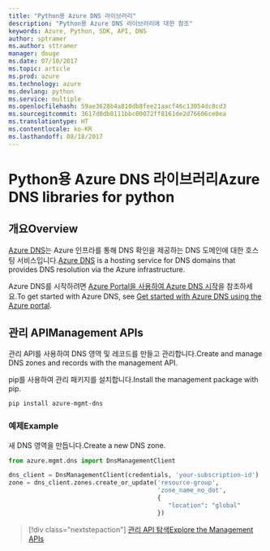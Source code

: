```yaml
---
title: "Python용 Azure DNS 라이브러리"
description: "Python용 Azure DNS 라이브러리에 대한 참조"
keywords: Azure, Python, SDK, API, DNS
author: sptramer
ms.author: sttramer
manager: douge
ms.date: 07/10/2017
ms.topic: article
ms.prod: azure
ms.technology: azure
ms.devlang: python
ms.service: multiple
ms.openlocfilehash: 59ae3628b4a810db8fee21aacf46c13054dc8cd3
ms.sourcegitcommit: 3617d0db0111bbc00072ff8161de2d76606ce0ea
ms.translationtype: HT
ms.contentlocale: ko-KR
ms.lasthandoff: 08/18/2017
---
```

# <a name="azure-dns-libraries-for-python"></a><span data-ttu-id="b476c-104">Python용 Azure DNS 라이브러리</span><span class="sxs-lookup"><span data-stu-id="b476c-104">Azure DNS libraries for python</span></span>

## <a name="overview"></a><span data-ttu-id="b476c-105">개요</span><span class="sxs-lookup"><span data-stu-id="b476c-105">Overview</span></span>

<span data-ttu-id="b476c-106">[Azure DNS](/azure/dns/dns-overview)는 Azure 인프라를 통해 DNS 확인을 제공하는 DNS 도메인에 대한 호스팅 서비스입니다.</span><span class="sxs-lookup"><span data-stu-id="b476c-106">[Azure DNS](/azure/dns/dns-overview) is a hosting service for DNS domains that provides DNS resolution via the Azure infrastructure.</span></span>

<span data-ttu-id="b476c-107">Azure DNS를 시작하려면 [Azure Portal을 사용하여 Azure DNS 시작](/azure/dns/dns-getstarted-portal)을 참조하세요.</span><span class="sxs-lookup"><span data-stu-id="b476c-107">To get started with Azure DNS, see [Get started with Azure DNS using the Azure portal](/azure/dns/dns-getstarted-portal).</span></span>

## <a name="management-apis"></a><span data-ttu-id="b476c-108">관리 API</span><span class="sxs-lookup"><span data-stu-id="b476c-108">Management APIs</span></span>

<span data-ttu-id="b476c-109">관리 API를 사용하여 DNS 영역 및 레코드를 만들고 관리합니다.</span><span class="sxs-lookup"><span data-stu-id="b476c-109">Create and manage DNS zones and records with the management API.</span></span>

<span data-ttu-id="b476c-110">pip를 사용하여 관리 패키지를 설치합니다.</span><span class="sxs-lookup"><span data-stu-id="b476c-110">Install the management package with pip.</span></span>

```bash
pip install azure-mgmt-dns
```

### <a name="example"></a><span data-ttu-id="b476c-111">예제</span><span class="sxs-lookup"><span data-stu-id="b476c-111">Example</span></span>

<span data-ttu-id="b476c-112">새 DNS 영역을 만듭니다.</span><span class="sxs-lookup"><span data-stu-id="b476c-112">Create a new DNS zone.</span></span>

```python
from azure.mgmt.dns import DnsManagementClient

dns_client = DnsManagementClient(credentials, 'your-subscription-id')
zone = dns_client.zones.create_or_update('resource-group',
                                         'zone_name_no_dot',
                                         {
                                            "location": "global"
                                         })

```

> [!div class="nextstepaction"]
> [<span data-ttu-id="b476c-113">관리 API 탐색</span><span class="sxs-lookup"><span data-stu-id="b476c-113">Explore the Management APIs</span></span>](/python/api/overview/azure/dns/managementlibrary)
